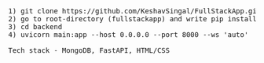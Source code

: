 <pre>
1) git clone https://github.com/KeshavSingal/FullStackApp.git
2) go to root-directory (fullstackapp) and write pip install -r requirements.txt
3) cd backend
4) uvicorn main:app --host 0.0.0.0 --port 8000 --ws 'auto'

Tech stack - MongoDB, FastAPI, HTML/CSS
</pre>
